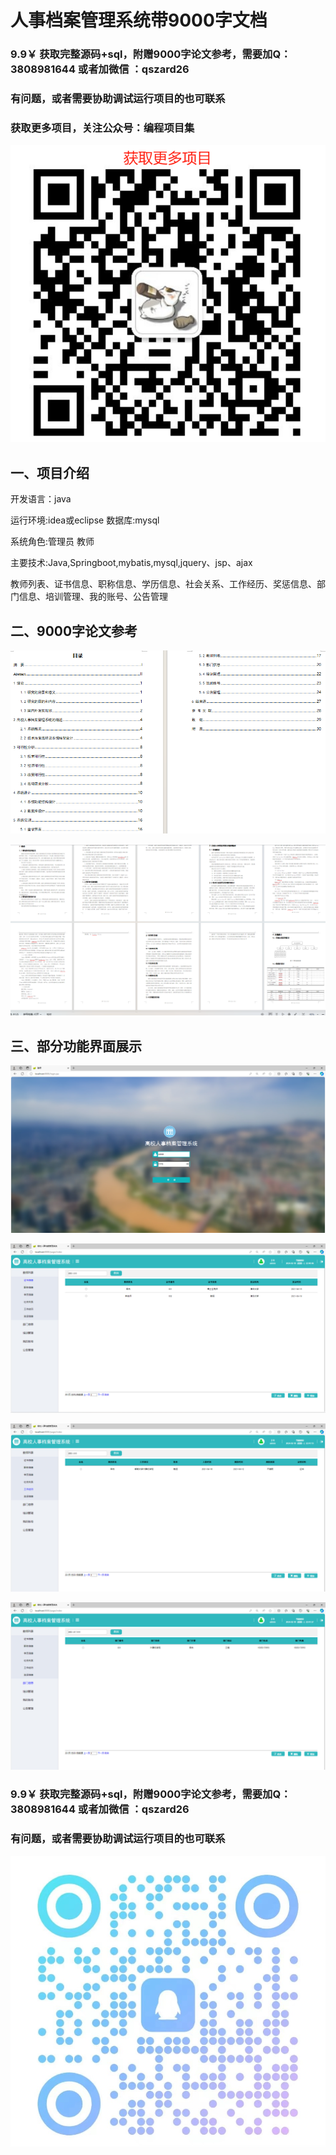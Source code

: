 # 人事档案管理系统带9000字文档

### 9.9￥ 获取完整源码+sql，附赠9000字论文参考，需要加Q：3808981644  或者加微信 ：qszard26
### 有问题，或者需要协助调试运行项目的也可联系
### 获取更多项目，关注公众号：编程项目集


![img.png](img.png)

## 一、项目介绍

开发语言：java

运行环境:idea或eclipse 数据库:mysql

系统角色:管理员 教师

主要技术:Java,Springboot,mybatis,mysql,jquery、jsp、ajax

教师列表、证书信息、职称信息、学历信息、社会关系、工作经历、奖惩信息、部门信息、培训管理、我的账号、公告管理

## 二、9000字论文参考

![img.png](school/imgs/img.png)

![img_1.png](school/imgs/img_1.png)

## 三、部分功能界面展示

![img_2.png](school/imgs/img_2.png)

![img_3.png](school/imgs/img_3.png)

![img_4.png](school/imgs/img_4.png)

![img_5.png](school/imgs/img_5.png)

### 9.9￥ 获取完整源码+sql，附赠9000字论文参考，需要加Q：3808981644  或者加微信 ：qszard26
### 有问题，或者需要协助调试运行项目的也可联系

![img_6.png](school/imgs/img_6.png)

